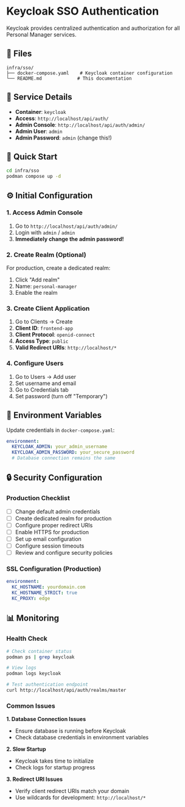 # Keycloak SSO Authentication

Keycloak provides centralized authentication and authorization for all Personal Manager services.

## 📁 Files

```
infra/sso/
├── docker-compose.yaml    # Keycloak container configuration
└── README.md             # This documentation
```

## 🔑 Service Details

- **Container**: `keycloak`
- **Access**: `http://localhost/api/auth/`
- **Admin Console**: `http://localhost/api/auth/admin/`
- **Admin User**: `admin`
- **Admin Password**: `admin` (change this!)

## 🚀 Quick Start

```bash
cd infra/sso
podman compose up -d
```

## ⚙️ Initial Configuration

### 1. Access Admin Console

1. Go to `http://localhost/api/auth/admin/`
2. Login with `admin` / `admin`
3. **Immediately change the admin password!**

### 2. Create Realm (Optional)

For production, create a dedicated realm:

1. Click "Add realm"
2. Name: `personal-manager`
3. Enable the realm

### 3. Create Client Application

1. Go to Clients → Create
2. **Client ID**: `frontend-app`
3. **Client Protocol**: `openid-connect`
4. **Access Type**: `public`
5. **Valid Redirect URIs**: `http://localhost/*`

### 4. Configure Users

1. Go to Users → Add user
2. Set username and email
3. Go to Credentials tab
4. Set password (turn off "Temporary")

## 🔧 Environment Variables

Update credentials in `docker-compose.yaml`:

```yaml
environment:
  KEYCLOAK_ADMIN: your_admin_username
  KEYCLOAK_ADMIN_PASSWORD: your_secure_password
  # Database connection remains the same
```

## 🔒 Security Configuration

### Production Checklist

- [ ] Change default admin credentials
- [ ] Create dedicated realm for production
- [ ] Configure proper redirect URIs
- [ ] Enable HTTPS for production
- [ ] Set up email configuration
- [ ] Configure session timeouts
- [ ] Review and configure security policies

### SSL Configuration (Production)

```yaml
environment:
  KC_HOSTNAME: yourdomain.com
  KC_HOSTNAME_STRICT: true
  KC_PROXY: edge
```

## 📊 Monitoring

### Health Check

```bash
# Check container status
podman ps | grep keycloak

# View logs
podman logs keycloak

# Test authentication endpoint
curl http://localhost/api/auth/realms/master
```

### Common Issues

**1. Database Connection Issues**
- Ensure database is running before Keycloak
- Check database credentials in environment variables

**2. Slow Startup**
- Keycloak takes time to initialize
- Check logs for startup progress

**3. Redirect URI Issues**
- Verify client redirect URIs match your domain
- Use wildcards for development: `http://localhost/*`